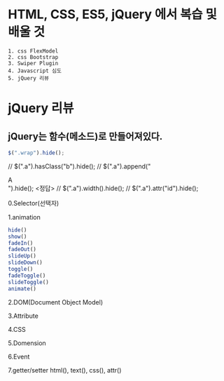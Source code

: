 # HTML, CSS, ES5, jQuery 에서 복습 및 배울 것
    1. css FlexModel
    2. css Bootstrap
    3. Swiper Plugin
    4. Javascript 심도
    5. jQuery 리뷰



# jQuery 리뷰
## jQuery는 함수(메소드)로 만들어져있다.
```js
$(".wrap").hide();
```

<!-- 이 중에서 옳은 것 -->
// $(".a").hasClass("b").hide();
// $(".a").append("<div>A</div>").hide(); <정답>
// $(".a").width().hide();
// $(".a").attr("id").hide();


0.Selector(선택자)

1.animation
```js
hide()
show()
fadeIn()
fadeOut()
slideUp()
slideDown()
toggle()
fadeToggle()
slideToggle()
animate()
 ```
2.DOM(Document Object Model)

3.Attribute

4.CSS

5.Domension

6.Event

7.getter/setter
    html(), text(), css(), attr()